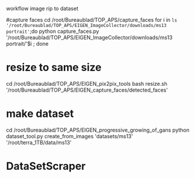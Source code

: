 workflow image rip to dataset

#capture faces 
cd /root/Bureaublad/TOP_APS/capture_faces
for i in `ls '/root/Bureaublad/TOP_APS/EIGEN_ImageCollector/downloads/ms13 portrait'`;do 
	python capture_faces.py '/root/Bureaublad/TOP_APS/EIGEN_ImageCollector/downloads/ms13 portrait/'$i ; 
done
# resize to same size
cd /root/Bureaublad/TOP_APS/EIGEN_pix2pix_tools
bash resize.sh '/root/Bureaublad/TOP_APS/EIGEN_capture_faces/detected_faces'

# make dataset
cd /root/Bureaublad/TOP_APS/EIGEN_progressive_growing_of_gans
python dataset_tool.py create_from_images 'datasets/ms13' '/root/terra_1TB/data/ms13' 
# DataSetScraper
